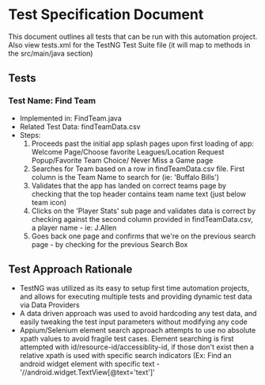 # Test Specification Document

This document outlines all tests that can be run with this automation project. Also view tests.xml for the TestNG Test Suite file (it will map to methods in the src/main/java section)

## Tests

### Test Name: Find Team

 * Implemented in: FindTeam.java
 * Related Test Data: findTeamData.csv
 * Steps:
    1. Proceeds past the initial app splash pages upon first loading of app: Welcome Page/Choose favorite Leagues/Location Request Popup/Favorite Team Choice/ Never Miss a Game page
    2. Searches for Team based on a row in findTeamData.csv file. First column is the Team Name to search for (ie: 'Buffalo Bills') 
    3. Validates that the app has landed on correct teams page by checking that the top header contains team name text (just below team icon)
    4. Clicks on the 'Player Stats' sub page and validates data is correct by checking against the second column provided in findTeamData.csv, a player name - ie: J.Allen 
    5. Goes back one page and confirms that we're on the previous search page - by checking for the previous Search Box

## Test Approach Rationale

 * TestNG was utilized as its easy to setup first time automation projects, and allows for executing multiple tests and providing dynamic test data via Data Providers
 * A data driven approach was used to avoid hardcoding any test data, and easily tweaking the test input parameters without modifying any code
 * Appium/Selenium element search approach attempts to use no absolute xpath values to avoid fragile test cases. Element searching is first attempted with id/resource-id/accessiblity-id, if those don't exist then a relative xpath is used with specific search indicators (Ex: Find an android widget element with specific text - '//android.widget.TextView[@text='text']'

